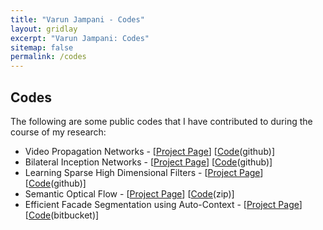 ```yaml
---
title: "Varun Jampani - Codes"
layout: gridlay
excerpt: "Varun Jampani: Codes"
sitemap: false
permalink: /codes
---
```


## Codes

<p>The following are some public codes that I have contributed to during the course of my research:</p>

<ul>
	<li>Video Propagation Networks - [<a href="http://varunjampani.github.io/vpn">Project Page</a>] [<a href="https://github.com/varunjampani/video_prop_networks">Code</a>(github)]</li>
	<li>Bilateral Inception Networks - [<a href="http://segmentation.is.tuebingen.mpg.de">Project Page</a>] [<a href="https://github.com/raghudeep/bilateralinceptions">Code</a>(github)]</li>
	<li>Learning Sparse High Dimensional Filters - [<a href="http://bilateralnn.is.tuebingen.mpg.de">Project Page</a>] [<a href="https://github.com/MPI-IS/bilateralNN">Code</a>(github)]</li>
	<li>Semantic Optical Flow - [<a href="https://ps.is.tuebingen.mpg.de/research_projects/semantic-optical-flow">Project Page</a>] [<a href="https://ps.is.tuebingen.mpg.de/uploads_file/attachment/attachment/281/semantic_flow_code_release.zip">Code</a>(zip)]</li>
	<li>Efficient Facade Segmentation using Auto-Context - [<a href="https://ps.is.tuebingen.mpg.de/research_projects/facade-segmentation">Project Page</a>] [<a href="https://bitbucket.org/rgadde/wacv15_code">Code</a>(bitbucket)]</li>
</ul>

<p>&nbsp;</p>

